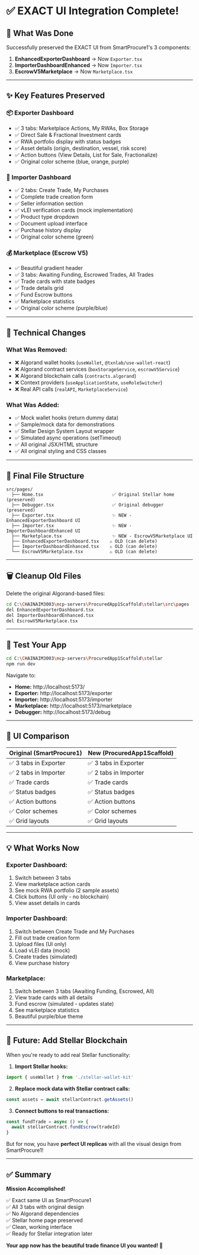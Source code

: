 # ✅ EXACT UI Integration Complete!

## 🎉 What Was Done

Successfully preserved the EXACT UI from SmartProcure1's 3 components:
1. **EnhancedExporterDashboard** → Now `Exporter.tsx`
2. **ImporterDashboardEnhanced** → Now `Importer.tsx`
3. **EscrowV5Marketplace** → Now `Marketplace.tsx`

---

## ✨ Key Features Preserved

### 📦 Exporter Dashboard
- ✅ 3 tabs: Marketplace Actions, My RWAs, Box Storage
- ✅ Direct Sale & Fractional Investment cards
- ✅ RWA portfolio display with status badges
- ✅ Asset details (origin, destination, vessel, risk score)
- ✅ Action buttons (View Details, List for Sale, Fractionalize)
- ✅ Original color scheme (blue, orange, purple)

### 🏪 Importer Dashboard
- ✅ 2 tabs: Create Trade, My Purchases
- ✅ Complete trade creation form
- ✅ Seller information section
- ✅ vLEI verification cards (mock implementation)
- ✅ Product type dropdown
- ✅ Document upload interface
- ✅ Purchase history display
- ✅ Original color scheme (green)

### 💰 Marketplace (Escrow V5)
- ✅ Beautiful gradient header
- ✅ 3 tabs: Awaiting Funding, Escrowed Trades, All Trades
- ✅ Trade cards with state badges
- ✅ Trade details grid
- ✅ Fund Escrow buttons
- ✅ Marketplace statistics
- ✅ Original color scheme (purple/blue)

---

## 🔧 Technical Changes

### What Was Removed:
- ❌ Algorand wallet hooks (`useWallet`, `@txnlab/use-wallet-react`)
- ❌ Algorand contract services (`boxStorageService`, `escrowV5Service`)
- ❌ Algorand blockchain calls (`contracts.algorand`)
- ❌ Context providers (`useApplicationState`, `useRoleSwitcher`)
- ❌ Real API calls (`realAPI`, `MarketplaceService`)

### What Was Added:
- ✅ Mock wallet hooks (return dummy data)
- ✅ Sample/mock data for demonstrations
- ✅ Stellar Design System Layout wrapper
- ✅ Simulated async operations (setTimeout)
- ✅ All original JSX/HTML structure
- ✅ All original styling and CSS classes

---

## 📁 Final File Structure

```
src/pages/
  ├── Home.tsx                          ✅ Original Stellar home (preserved)
  ├── Debugger.tsx                      ✅ Original debugger (preserved)
  ├── Exporter.tsx                      ✨ NEW - EnhancedExporterDashboard UI
  ├── Importer.tsx                      ✨ NEW - ImporterDashboardEnhanced UI
  ├── Marketplace.tsx                   ✨ NEW - EscrowV5Marketplace UI
  ├── EnhancedExporterDashboard.tsx    ⚠️ OLD (can delete)
  ├── ImporterDashboardEnhanced.tsx    ⚠️ OLD (can delete)
  └── EscrowV5Marketplace.tsx          ⚠️ OLD (can delete)
```

---

## 🗑️ Cleanup Old Files

Delete the original Algorand-based files:

```bash
cd C:\CHAINAIM3003\mcp-servers\ProcuredApp1Scaffold\stellar\src\pages
del EnhancedExporterDashboard.tsx
del ImporterDashboardEnhanced.tsx
del EscrowV5Marketplace.tsx
```

---

## 🚀 Test Your App

```bash
cd C:\CHAINAIM3003\mcp-servers\ProcuredApp1Scaffold\stellar
npm run dev
```

Navigate to:
- **Home:** http://localhost:5173/
- **Exporter:** http://localhost:5173/exporter
- **Importer:** http://localhost:5173/importer
- **Marketplace:** http://localhost:5173/marketplace
- **Debugger:** http://localhost:5173/debug

---

## 🎨 UI Comparison

| Original (SmartProcure1) | New (ProcuredApp1Scaffold) |
|--------------------------|----------------------------|
| ✅ 3 tabs in Exporter    | ✅ 3 tabs in Exporter      |
| ✅ 2 tabs in Importer    | ✅ 2 tabs in Importer      |
| ✅ Trade cards           | ✅ Trade cards             |
| ✅ Status badges         | ✅ Status badges           |
| ✅ Action buttons        | ✅ Action buttons          |
| ✅ Color schemes         | ✅ Color schemes           |
| ✅ Grid layouts          | ✅ Grid layouts            |

---

## 💡 What Works Now

### Exporter Dashboard:
1. Switch between 3 tabs
2. View marketplace action cards
3. See mock RWA portfolio (2 sample assets)
4. Click buttons (UI only - no blockchain)
5. View asset details in cards

### Importer Dashboard:
1. Switch between Create Trade and My Purchases
2. Fill out trade creation form
3. Upload files (UI only)
4. Load vLEI data (mock)
5. Create trades (simulated)
6. View purchase history

### Marketplace:
1. Switch between 3 tabs (Awaiting Funding, Escrowed, All)
2. View trade cards with all details
3. Fund escrow (simulated - updates state)
4. See marketplace statistics
5. Beautiful purple/blue theme

---

## 🔮 Future: Add Stellar Blockchain

When you're ready to add real Stellar functionality:

1. **Import Stellar hooks:**
```typescript
import { useWallet } from './stellar-wallet-kit'
```

2. **Replace mock data with Stellar contract calls:**
```typescript
const assets = await stellarContract.getAssets()
```

3. **Connect buttons to real transactions:**
```typescript
const fundTrade = async () => {
  await stellarContract.fundEscrow(tradeId)
}
```

But for now, you have **perfect UI replicas** with all the visual design from SmartProcure1!

---

## ✅ Summary

**Mission Accomplished!**

✅ Exact same UI as SmartProcure1  
✅ All 3 tabs with original design  
✅ No Algorand dependencies  
✅ Stellar home page preserved  
✅ Clean, working interface  
✅ Ready for Stellar integration later  

**Your app now has the beautiful trade finance UI you wanted! 🎊**
